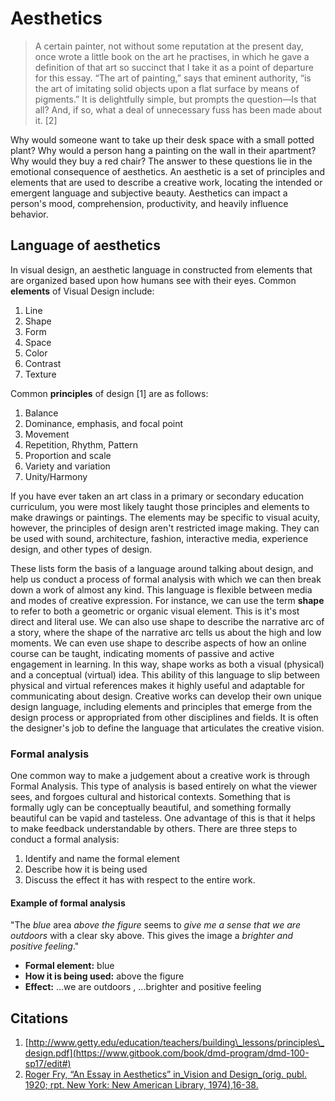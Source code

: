 # Aesthetics

> A certain painter, not without some reputation at the present day, once wrote a little book on the art he practises, in which he gave a definition of that art so succinct that I take it as a point of departure for this essay. “The art of painting,” says that eminent authority, “is the art of imitating solid objects upon a flat surface by means of pigments.” It is delightfully simple, but prompts the question—Is that all? And, if so, what a deal of unnecessary fuss has been made about it. \[2\]

Why would someone want to take up their desk space with a small potted plant? Why would a person hang a painting on the wall in their apartment? Why would they buy a red chair? The answer to these questions lie in the emotional consequence of aesthetics. An aesthetic is a set of principles and elements that are used to describe a creative work, locating the intended or emergent language and subjective beauty. Aesthetics can impact a person's mood, comprehension, productivity, and heavily influence behavior.

## Language of aesthetics

In visual design, an aesthetic language in constructed from elements that are organized based upon how humans see with their eyes. Common **elements** of Visual Design include:

1. Line
2. Shape
3. Form
4. Space
5. Color
6. Contrast
7. Texture

Common **principles** of design \[1\] are as follows:

1. Balance
2. Dominance, emphasis, and focal point
3. Movement
4. Repetition, Rhythm, Pattern
5. Proportion and scale
6. Variety and variation
7. Unity/Harmony

If you have ever taken an art class in a primary or secondary education curriculum, you were most likely taught those principles and elements to make drawings or paintings. The elements may be specific to visual acuity, however, the principles of design aren't restricted image making. They can be used with sound, architecture, fashion, interactive media, experience design, and other types of design.

These lists form the basis of a language around talking about design, and help us conduct a process of formal analysis with which we can then break down a work of almost any kind. This language is flexible between media and modes of creative expression. For instance, we can use the term **shape** to refer to both a geometric or organic visual element. This is it's most direct and literal use. We can also use shape to describe the narrative arc of a story, where the shape of the narrative arc tells us about the high and low moments. We can even use shape to describe aspects of how an online course can be taught, indicating moments of passive and active engagement in learning. In this way, shape works as both a visual \(physical\) and a conceptual \(virtual\) idea. This ability of this language to slip between physical and virtual references makes it highly useful and adaptable for communicating about design. Creative works can develop their own unique design language, including elements and principles that emerge from the design process or appropriated from other disciplines and fields. It is often the designer's job to define the language that articulates the creative vision.

### Formal analysis

One common way to make a judgement about a creative work is through Formal Analysis. This type of analysis is based entirely on what the viewer sees, and forgoes cultural and historical contexts. Something that is formally ugly can be conceptually beautiful, and something formally beautiful can be vapid and tasteless. One advantage of this is that it helps to make feedback understandable by others. There are three steps to conduct a formal analysis:

1. Identify and name the formal element
2. Describe how it is being used
3. Discuss the effect it has with respect to the entire work.

#### Example of formal analysis

"The _blue_ area _above the figure_ seems to _give me a sense that we are outdoors_ with a clear sky above. This gives the image a _brighter and positive feeling_."

* **Formal element:** blue
* **How it is being used:** above the figure 
* **Effect:** ...we are outdoors
  , ...brighter and positive feeling

## Citations

1. [http://www.getty.edu/education/teachers/building\_lessons/principles\_design.pdf](https://www.gitbook.com/book/dmd-program/dmd-100-sp17/edit#)
2. [Roger Fry, “An Essay in Aesthetics” in_Vision and Design_\(orig. publ. 1920; rpt. New York: New American Library, 1974\),16-38.](https://www.gitbook.com/book/dmd-program/dmd-100-sp17/edit#) 



